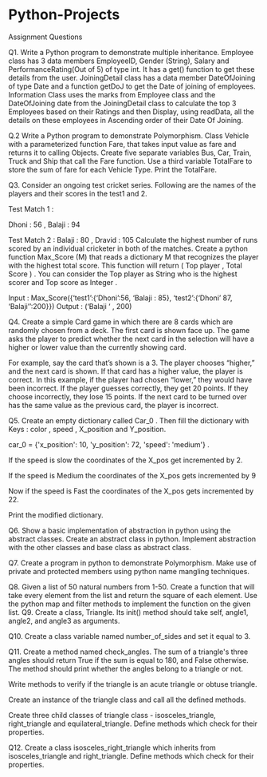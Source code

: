 # Python-Projects


Assignment Questions


Q1. Write a Python program to demonstrate multiple inheritance.
Employee class has 3 data members EmployeeID, Gender (String), Salary and PerformanceRating(Out of 5) of type int. It has a get() function to get these details from the user.
JoiningDetail class has a data member DateOfJoining of type Date and a function
getDoJ to get the Date of joining of employees.
Information Class uses the marks from Employee class and the DateOfJoining date from the JoiningDetail class to calculate the top 3 Employees based on their Ratings and then Display, using readData, all the details on these employees in Ascending order of their Date Of Joining.

Q.2 Write a Python program to demonstrate Polymorphism.
Class Vehicle with a parameterized function Fare, that takes input value as fare and returns it to calling Objects.
Create five separate variables Bus, Car, Train, Truck and Ship that call the Fare
function.
Use a third variable TotalFare to store the sum of fare for each Vehicle Type.
Print the TotalFare.

Q3. Consider an ongoing test cricket series. Following are the names of the players and their scores in the test1 and 2.

Test Match 1 :

Dhoni : 56 , Balaji : 94

Test Match 2 :
Balaji : 80 , Dravid : 105
Calculate the highest number of runs scored by an individual cricketer in both of the matches. Create a python function Max_Score (M) that reads a dictionary M that recognizes the player with the highest total score. This function will return ( Top player , Total Score ) . You can consider the Top player as String who is the highest scorer and Top score as Integer .

Input : Max_Score({‘test1’:{‘Dhoni’:56, ‘Balaji : 85}, ‘test2’:{‘Dhoni’ 87, ‘Balaji’’:200}}) Output : (‘Balaji ‘ , 200)

Q4. Create a simple Card game in which there are 8 cards which are randomly chosen from a deck. The first card is shown face up. The game asks the player to predict whether the next card in the selection will have a higher or lower value than the currently showing card.

For example, say the card that’s shown is a 3. The player chooses “higher,” and the next card is shown. If that card has a higher value, the player is correct. In this example, if the player had chosen “lower,” they would have been incorrect. If the player guesses correctly, they get 20 points. If they choose incorrectly, they lose 15 points. If the next card to be turned over has the same value as the previous card, the player is incorrect.


Q5. Create an empty dictionary called Car_0 . Then fill the dictionary with Keys : color , speed
, X_position and Y_position.

car_0 = {'x_position': 10, 'y_position': 72, 'speed': 'medium'} .

If the speed is slow the coordinates of the X_pos get incremented by 2.

If the speed is Medium the coordinates of the X_pos gets incremented by 9

Now if the speed is Fast the coordinates of the X_pos gets incremented by 22.

Print the modified dictionary.

Q6. Show a basic implementation of abstraction in python using the abstract classes.
Create an abstract class in python.
Implement abstraction with the other classes and base class as abstract class.

Q7. Create a program in python to demonstrate Polymorphism.
Make use of private and protected members using python name mangling techniques.

Q8. Given a list of 50 natural numbers from 1-50. Create a function that will take every element from the list and return the square of each element. Use the python map and filter methods to implement the function on the given list.
Q9. Create a class, Triangle. Its init() method should take self, angle1, angle2, and angle3 as arguments.

Q10. Create a class variable named number_of_sides and set it equal to 3.

Q11. Create a method named check_angles. The sum of a triangle's three angles should return True if the sum is equal to 180, and False otherwise. The method should print whether the angles belong to a triangle or not.

Write methods to verify if the triangle is an acute triangle or obtuse triangle.

Create an instance of the triangle class and call all the defined methods.

Create three child classes of triangle class - isosceles_triangle, right_triangle and equilateral_triangle.
Define methods which check for their properties.

Q12. Create a class isosceles_right_triangle which inherits from isosceles_triangle and right_triangle.
Define methods which check for their properties.
